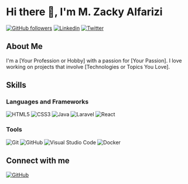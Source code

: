 # Hi there 👋, I'm M. Zacky Alfarizi

[![GitHub followers](https://img.shields.io/github/followers/your-username?label=Follow&style=social)](https://github.com/your-username)
[![Linkedin](https://img.shields.io/badge/-LinkedIn-blue?style=flat-square&logo=Linkedin&logoColor=white&link=https://www.linkedin.com/in/your-linkedin/)](https://www.linkedin.com/in/your-linkedin/)
[![Twitter](https://img.shields.io/twitter/follow/your-twitter-handle?style=social)](https://twitter.com/your-twitter-handle)

## About Me

I'm a [Your Profession or Hobby] with a passion for [Your Passion]. I love working on projects that involve [Technologies or Topics You Love].

## Skills

### Languages and Frameworks
![HTML5](https://img.shields.io/badge/-HTML5-E34F26?style=flat-square&logo=html5&logoColor=white)
![CSS3](https://img.shields.io/badge/-CSS3-1572B6?style=flat-square&logo=css3)
![Java](https://img.shields.io/badge/-Java-007396?style=flat-square&logo=java)
![Laravel](https://img.shields.io/badge/-Laravel-FF2D20?style=flat-square&logo=laravel&logoColor=white)
![React](https://img.shields.io/badge/-React-61DAFB?style=flat-square&logo=react&logoColor=black)

### Tools
![Git](https://img.shields.io/badge/-Git-F05032?style=flat-square&logo=git&logoColor=white)
![GitHub](https://img.shields.io/badge/-GitHub-181717?style=flat-square&logo=github)
![Visual Studio Code](https://img.shields.io/badge/-VS%20Code-007ACC?style=flat-square&logo=visual-studio-code&logoColor=white)
![Docker](https://img.shields.io/badge/-Docker-2496ED?style=flat-square&logo=docker&logoColor=white)



## Connect with me

[![GitHub](https://img.shields.io/github/followers/your-username?label=Follow&style=social)](https://github.com/zackyalfa)

